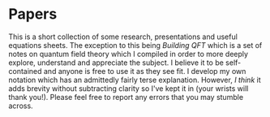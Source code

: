 # Papers

This is a short collection of some research, presentations and useful equations sheets. The exception to this being *Building QFT* which is a set of notes on quantum field theory which I compiled in order to more deeply explore, understand and appreciate the subject. I believe it to be self-contained and anyone is free to use it as they see fit. I develop my own notation which has an admittedly fairly terse explanation. However, *I think* it adds brevity without subtracting clarity so I've kept it in (your wrists will thank you!). Please feel free to report any errors that you may stumble across. 
